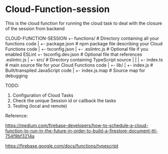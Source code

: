 # Cloud-Function-session
This is the cloud function for running the cloud task to deal with the closure of the session from backend


CLOUD-FUNCTION-SESSION
 +- functions/     # Directory containing all your functions code
      |
      +- package.json  # npm package file describing your Cloud Functions code
      |
      +- tsconfig.json
      |
      +- .eslintrc.js # Optional file if you enabled ESLint
      +- tsconfig.dev.json # Optional file that references .eslintrc.js
      |
      +- src/     # Directory containing TypeScript source
      |   |
      |   +- index.ts  # main source file for your Cloud Functions code
      |
      +- lib/
          |
          +- index.js  # Built/transpiled JavaScript code
          |
          +- index.js.map # Source map for debugging


TODO:
1. Configuration of Cloud Tasks
2. Check the unique Session id or callback the tasks
3. Testing (local and remote)



Reference:

https://medium.com/firebase-developers/how-to-schedule-a-cloud-function-to-run-in-the-future-in-order-to-build-a-firestore-document-ttl-754f9bf3214a

https://firebase.google.com/docs/functions/typescript